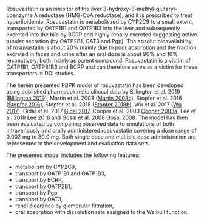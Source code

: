 Rosuvastatin is an inhibitor of the liver 3-hydroxy-3-methyl-glutaryl-coenzyme A reductase (HMG-CoA reductase), and it is prescribed to treat hyperlipidemia. Rosuvastatin is metaboliszed by CYP2C9 to a small extent, transported by OATP1B1 and OATP1B3 into the liver and subsequently excreted into the bile by BCRP and highly renally excreted suggesting active tubular secretion (by OATP2B1, OAT3 and Pgp). The absolut bioavailability of rosuvastatin is about 20% mainly due to poor absorption and the fraction excreted in feces and urine after an oral dose is about 90% and 10% respectively, both mainly as parent compound. Rosuvastatin is a victim of OATP1B1, OATPB1B3 and BCRP and can therefore serve as a victim for these transporters in DDI studies. 

The herein presented PBPK model of rosuvastatin has been developed using published pharmacokinetic clinical data by Billington et al. 2019 ([Billington 2019](#5-references)), Martin et al. 2003 ([Martin 2003c](#5-references)), Stopfer et al. 2016 ([Stopfer 2016](#5-references)), Stopfer et al. 2018 ([Stopfer 2018b](#5-references)), Wu et al. 2017 ([Wu 2017](#5-references)), Gidal et al. 2017 [Gidal  2017](#5-references), Cooper et al. 2003 [Cooper 2003a](#5-references),  Lee et al. 2018 [Lee 2018](#5-references) and Gosai et al. 2008 [Gosai 2008](#5-references). 
The model has then been evaluated by comparing observed data to simulations of both intravenously and orally administered rosuvastatin covering a dose range of 0.002 mg to 80.0 mg. Both single dose and multiple dose administration are represented in the development and evaluation data sets. 

The presented model includes the following features:

- metabolism by CYP2C9,
- transport by OATP1B1 and OATP1B3,
- transport by BCRP,
- transport by OATP2B1,
- transport by Pgp,
- transport by OAT3,
- renal clearance by glomerular filtration,
- oral absorption with dissolution rate assigned to the Weibull function.
